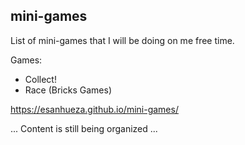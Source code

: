 ## mini-games
List of mini-games that I will be doing on me free time.

Games: 
* Collect!   
* Race (Bricks Games)

https://esanhueza.github.io/mini-games/

... Content is still being organized ...
